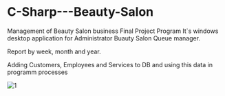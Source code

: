 # C-Sharp---Beauty-Salon
Management of Beauty Salon business
Final Project Program It`s windows desktop application for Administrator
Buauty Salon Queue manager.

Report by week, month and year.

Adding Customers, Employees and Services to DB and using this data in programm processes

![1](https://user-images.githubusercontent.com/65918950/133610229-d43849ec-615a-441b-82c1-6ce6ef22bb7c.png)


